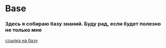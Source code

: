 # Base
### Здесь я собираю базу знаний. Буду рад, если будет полезно не только мне
[ссылка на базу](https://muratbyazrov.github.io/Base/)
